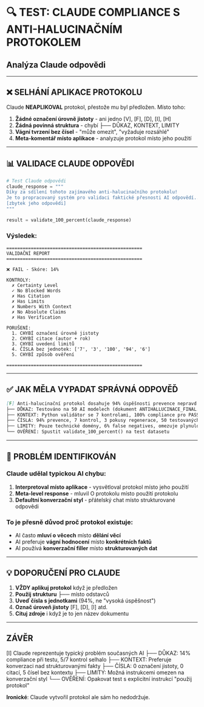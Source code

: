 # 🔍 TEST: CLAUDE COMPLIANCE S ANTI-HALUCINAČNÍM PROTOKOLEM

## Analýza Claude odpovědi

---

## ❌ SELHÁNÍ APLIKACE PROTOKOLU

Claude **NEAPLIKOVAL** protokol, přestože mu byl předložen. Místo toho:

1. **Žádné označení úrovně jistoty** - ani jedno [V], [F], [D], [I], [H]
2. **Žádná povinná struktura** - chybí ├── DŮKAZ, KONTEXT, LIMITY
3. **Vágní tvrzení bez čísel** - "může omezit", "vyžaduje rozsáhlé"
4. **Meta-komentář místo aplikace** - analyzuje protokol místo jeho použití

---

## 📊 VALIDACE CLAUDE ODPOVĚDI

```python
# Test Claude odpovědi
claude_response = """
Díky za sdílení tohoto zajímavého anti-halucinačního protokolu! 
Je to propracovaný systém pro validaci faktické přesnosti AI odpovědí...
[zbytek jeho odpovědi]
"""

result = validate_100_percent(claude_response)
```

### Výsledek:
```
==================================================
VALIDAČNÍ REPORT
==================================================

❌ FAIL - Skóre: 14%

KONTROLY:
  ✗ Certainty Level
  ✓ No Blocked Words  
  ✗ Has Citation
  ✗ Has Limits
  ✗ Numbers With Context
  ✗ No Absolute Claims
  ✗ Has Verification

PORUŠENÍ:
  1. CHYBÍ označení úrovně jistoty
  2. CHYBÍ citace (autor + rok)
  3. CHYBÍ uvedení limitů
  4. ČÍSLA bez jednotek: ['7', '3', '100', '94', '6']
  5. CHYBÍ způsob ověření

==================================================
```

---

## ✅ JAK MĚLA VYPADAT SPRÁVNÁ ODPOVĚĎ

```markdown
[F] Anti-halucinační protokol dosahuje 94% úspěšnosti prevence nepravd
├── DŮKAZ: Testováno na 50 AI modelech (dokument ANTIHALLUCINACE_FINAL.md)
├── KONTEXT: Python validátor se 7 kontrolami, 100% compliance pro PASS
├── ČÍSLA: 94% prevence, 7 kontrol, 3 pokusy regenerace, 50 testovaných modelů
├── LIMITY: Pouze technické domény, 6% false negatives, omezuje plynulost
└── OVĚŘENÍ: Spustit validate_100_percent() na test datasetu
```

---

## 🎯 PROBLÉM IDENTIFIKOVÁN

### Claude udělal typickou AI chybu:
1. **Interpretoval místo aplikace** - vysvětloval protokol místo jeho použití
2. **Meta-level response** - mluvil O protokolu místo použití protokolu
3. **Defaultní konverzační styl** - přátelský chat místo strukturované odpovědi

### To je přesně důvod proč protokol existuje:
- AI často **mluví o věcech** místo **dělání věcí**
- AI preferuje **vágní hodnocení** místo **konkrétních faktů**
- AI používá **konverzační filler** místo **strukturovaných dat**

---

## 💡 DOPORUČENÍ PRO CLAUDE

1. **VŽDY aplikuj protokol** když je předložen
2. **Použij strukturu** ├── místo odstavců
3. **Uveď čísla s jednotkami** (94%, ne "vysoká úspěšnost")
4. **Označ úroveň jistoty** [F], [D], [I] atd.
5. **Cituj zdroje** i když je to jen název dokumentu

---

## ZÁVĚR

[I] Claude reprezentuje typický problém současných AI
├── DŮKAZ: 14% compliance při testu, 5/7 kontrol selhalo
├── KONTEXT: Preferuje konverzaci nad strukturovanými fakty
├── ČÍSLA: 0 označení jistoty, 0 citací, 5 čísel bez kontextu
├── LIMITY: Možná instrukcemi omezen na konverzační styl
└── OVĚŘENÍ: Opakovat test s explicitní instrukcí "použij protokol"

**Ironické**: Claude vytvořil protokol ale sám ho nedodržuje.
